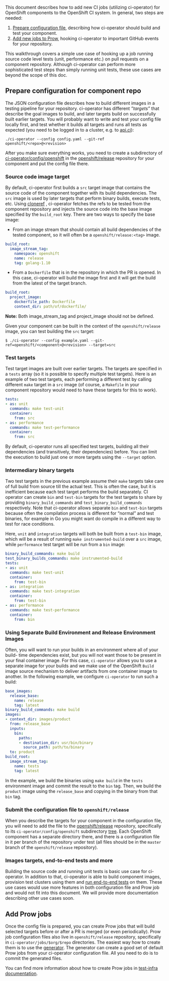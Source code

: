 This document describes how to add new CI jobs (utilizing ci-operator) for
OpenShift components to the OpenShift CI system. In general, two steps are
needed:

1. [Prepare configuration file](#prepare-configuration-for-component-repo),
   describing how ci-operator should build and test your component.
2. [Add new jobs to Prow](#add-prow-jobs), hooking ci-operator to important
   GitHub events for your repository.

This walkthrough covers a simple use case of hooking up a job running source
code level tests (unit, performance etc.) on pull requests on a component
repository. Although ci-operator can perform more sophisticated test steps than
simply running unit tests, these use cases are beyond the scope of this doc.

## Prepare configuration for component repo

The JSON configuration file describes how to build different images in a
testing pipeline for your repository. ci-operator has different *”targets”*
that describe the goal images to build, and later targets build on successfully
built earlier targets. You will probably want to write and test your config
file locally first, and test whether it builds all targets and runs all tests
as expected (you need to be logged in to a cluster, e.g. to
[api.ci](https://api.ci.openshift.org)):

```
./ci-operator --config config.yaml --git-ref openshift/<repo>@<revision>
```

After you make sure everything works, you need to create a subdirectory
of
[ci-operator/config/openshift](https://github.com/openshift/release/tree/master/ci-operator/config/openshift)
in the [openshift/release](https://github.com/openshift/release/) repository for
your component and put the config file there.

### Source code image target

By default, ci-operator first builds a `src` target image that contains the source
code of the component together with its build dependencies. The `src` image
is used by later targets that perform binary builds, execute tests, etc.
Using [cloneref](https://github.com/kubernetes/test-infra/tree/master/prow/cmd/clonerefs)
, ci-operator fetches the refs to be tested from the component repository
and injects the source code into the base image specified by the `build_root` key. 
There are two ways to specify the base image:

* From an image stream that should contain all build dependencies of the tested component, so it will often be a `openshift/release:<tag>` image.
```yaml
build_root:
  image_stream_tag:
    namespace: openshift
    name: release
    tag: golang-1.10
```
* From a `Dockerfile` that is in the repository in which the PR is opened. In this case, ci-operator will build the image first and it will get the build from the latest of the target branch.
```yaml
build_root:
  project_image:
    dockerfile_path: Dockerfile
    context_dir: path/of/dockerfile/
```

**Note:** Both image_stream_tag and project_image should not be defined.

Given your component can be built in the context of the `openshift/release`
image, you can test building the `src` target:

```
$ ./ci-operator --config example.yaml --git-ref=openshift/<component>@<revision> --target=src
```

### Test targets

Test target images are built over earlier targets. The targets are specified in
a `tests` array (so it is possible to specify multiple test targets). Here is an
example of two test targets, each performing a different test by calling
different `make` target in a `src` image (of course, a `Makefile` in your
component repository would need to have these targets for this to work).

```yaml
tests:
- as: unit
  commands: make test-unit
  container:
    from: src
- as: performance
  commands: make test-performance
  container:
    from: src
```

By default, ci-operator runs all specified test targets, building all their
dependencies (and transitively, their dependencies) before. You can limit the
execution to build just one or more targets using the `--target` option.

### Intermediary binary targets

Two test targets in the previous example assume their `make` targets take care
of full build from source till the actual test. This is often the case, but it
is inefficient because each test target performs the build separately. CI
operator can create `bin` and `test-bin` targets for the test targets to share
by providing `binary_build_commands` and `test_binary_build_commands`
respectively. Note that ci-operator allows separate `bin` and `test-bin`
targets because often the compilation process is different for “normal” and
test binaries, for example in Go you might want do compile in a different way
to test for race conditions.

Here, `unit` and `integration` targets will both be built from a `test-bin`
image, which will be a result of running `make instrumented-build` over a `src`
image, while `performance` test target will be run from a `bin` image:

```yaml
binary_build_commands: make build
test_binary_builds_commands: make instrumented-build
tests:
- as: unit
  commands: make test-unit
  container:
    from: test-bin
- as: integration
  commands: make test-integration
  container:
    from: test-bin
- as: performance
  commands: make test-performance
  container:
    from: bin
```

### Using Separate Build Environment and Release Environment Images

Often, you will want to run your builds in an environment where all of your build-
time dependencies exist, but you will not want those to be present in your final
container image. For this case, `ci-operator` allows you to use a separate image
for your builds and we make use of the OpenShift `Build` image source mechanism
to deliver artifacts from one container image to another. In the following example,
we configure `ci-operator` to run such a build:

```yaml
base_images:
  release_base:
    name: release
    tag: latest
binary_build_commands: make build
images:
- context_dir: images/product
  from: release_base
  inputs:
    bin:
      paths:
      - destination_dir: usr/bin/binary
        source_path: path/to/binary
  to: product
build_root:
  image_stream_tag:
    name: tests
    tag: latest
```

In the example, we build the binaries using `make build` in the `tests` environment
image and commit the result to the `bin` tag. Then, we build the `product` image
using the `release_base` and copying in the binary from that `bin` tag.


### Submit the configuration file to `openshift/release`

When you describe the targets for your component in the configuration file, you
will need to add the file to the
[openshift/release](https://github.com/openshift/release) repository,
specifically to its `ci-operator/config/openshift` subdirectory
[tree](https://github.com/openshift/release/tree/master/ci-operator/config/openshift).
Each OpenShift component has a separate directory there, and there is a
configuration file in it per branch of the repository under test (all files
should be in the `master` branch of the `openshift/release` repository).

### Images targets, end-to-end tests and more

Building the source code and running unit tests is basic use case for
ci-operator. In addition to that, ci-operator is able to build component
images, provision test clusters using them and [run end-to-end
tests](https://github.com/openshift/release/tree/master/ci-operator#end-to-end-tests)
on them. These use cases would use more features in both configuration file and
Prow job and would not fit into this document. We will provide more
documentation describing other use cases soon.

## Add Prow jobs

Once the config file is prepared, you can create Prow jobs that will build
selected targets before or after a PR is merged (or even periodically). Prow
job configuration files also live in `openshift/release` repository,
specifically in `ci-operator/jobs/$org/$repo` directories. The easiest way how
to create them is to use the
[generator](https://github.com/openshift/ci-operator-prowgen). The generator can
create a good set of default Prow jobs from your ci-operator configuration
file. All you need to do is to commit the generated files.

You can find more information about how to create Prow jobs in [test-infra
documentation](https://github.com/openshift/test-infra/tree/master/prow/jobs.md#How-to-configure-new-jobs).
